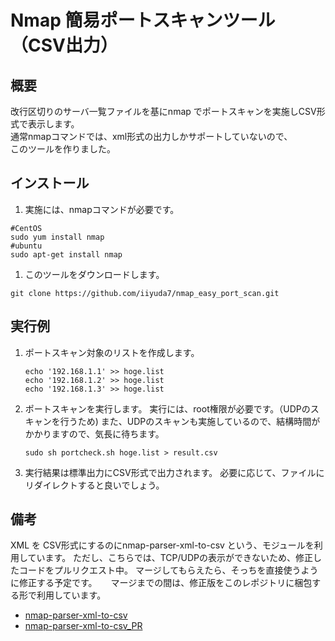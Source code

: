 # Nmap 簡易ポートスキャンツール（CSV出力）

## 概要
   改行区切りのサーバ一覧ファイルを基にnmap でポートスキャンを実施しCSV形式で表示します。  
   通常nmapコマンドでは、xml形式の出力しかサポートしていないので、  
   このツールを作りました。


## インストール

   1. 実施には、nmapコマンドが必要です。
   ```
   #CentOS
   sudo yum install nmap
   #ubuntu
   sudo apt-get install nmap
   ```

   1. このツールをダウンロードします。
   ```
   git clone https://github.com/iiyuda7/nmap_easy_port_scan.git
   ```
   
## 実行例


1. ポートスキャン対象のリストを作成します。
   ```
   echo '192.168.1.1' >> hoge.list
   echo '192.168.1.2' >> hoge.list
   echo '192.168.1.3' >> hoge.list
   ```

1. ポートスキャンを実行します。
   実行には、root権限が必要です。（UDPのスキャンを行うため)
   また、UDPのスキャンも実施しているので、結構時間がかかりますので、気長に待ちます。

   ```
   sudo sh portcheck.sh hoge.list > result.csv
   ```

1. 実行結果は標準出力にCSV形式で出力されます。
   必要に応じて、ファイルにリダイレクトすると良いでしょう。

## 備考
   XML を CSV形式にするのにnmap-parser-xml-to-csv という、モジュールを利用しています。 
   ただし、こちらでは、TCP/UDPの表示ができないため、修正したコードをプルリクエスト中。 
   マージしてもらえたら、そっちを直接使うように修正する予定です。 
　 マージまでの間は、修正版をこのレポジトリに梱包する形で利用しています。

  - [nmap-parser-xml-to-csv](https://github.com/materaj/nmap-parser-xml-to-csv)
  - [nmap-parser-xml-to-csv_PR](https://github.com/materaj/nmap-parser-xml-to-csv/pull/2)

